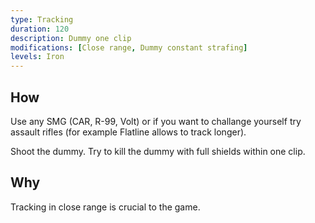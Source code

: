 ```yaml
---
type: Tracking
duration: 120
description: Dummy one clip
modifications: [Close range, Dummy constant strafing]
levels: Iron
---
```


## How

Use any SMG (CAR, R-99, Volt) or if you want to challange yourself try assault rifles (for example Flatline allows to track longer).

Shoot the dummy. Try to kill the dummy with full shields within one clip.

## Why

Tracking in close range is crucial to the game.
